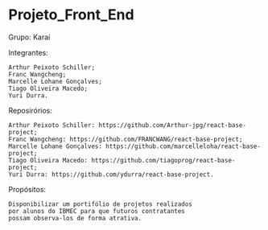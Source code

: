 # Projeto_Front_End

Grupo: Karaí

Integrantes:

    Arthur Peixoto Schiller;
    Franc Wangcheng;
    Marcelle Lohane Gonçalves;
    Tiago Oliveira Macedo;
    Yuri Durra.

Reposirórios:

    Arthur Peixoto Schiller: https://github.com/Arthur-jpg/react-base-project;
    Franc Wangcheng: https://github.com/FRANCWANG/react-base-project;
    Marcelle Lohane Gonçalves: https://github.com/marcelleloha/react-base-project;
    Tiago Oliveira Macedo: https://github.com/tiagoprog/react-base-project;
    Yuri Durra: https://github.com/ydurra/react-base-project.
    
Propósitos:

    Disponibilizar um portifólio de projetos realizados 
    por alunos do IBMEC para que futuros contratantes 
    possam observa-los de forma atrativa.




